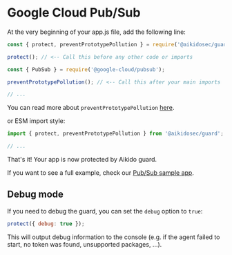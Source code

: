 # Google Cloud Pub/Sub

At the very beginning of your app.js file, add the following line:

```js
const { protect, preventPrototypePollution } = require('@aikidosec/guard');

protect(); // <-- Call this before any other code or imports

const { PubSub } = require('@google-cloud/pubsub');

preventPrototypePollution(); // <-- Call this after your main imports

// ...
```

You can read more about `preventPrototypePollution` [here](./prototype-pollution.md).

or ESM import style:

```js
import { protect, preventPrototypePollution } from '@aikidosec/guard';

// ...
```

That's it! Your app is now protected by Aikido guard.

If you want to see a full example, check our [Pub/Sub sample app](../sample-apps/pubsub-mongodb).

## Debug mode

If you need to debug the guard, you can set the `debug` option to `true`:

```js
protect({ debug: true });
```

This will output debug information to the console (e.g. if the agent failed to start, no token was found, unsupported packages, ...).
